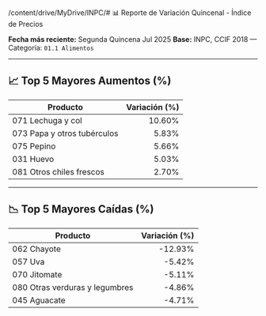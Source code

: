 /content/drive/MyDrive/INPC/# 📊 Reporte de Variación Quincenal - Índice de Precios

**Fecha más reciente:** Segunda Quincena Jul 2025
**Base:** INPC, CCIF 2018 — Categoría: `01.1 Alimentos`

---

## 📈 Top 5 Mayores Aumentos (%)

| Producto | Variación (%) |
|----------|----------------:|
| 071 Lechuga y col | 10.60% |
| 073 Papa y otros tubérculos | 5.83% |
| 075 Pepino | 5.66% |
| 031 Huevo | 5.03% |
| 081 Otros chiles frescos | 2.70% |

---

## 📉 Top 5 Mayores Caídas (%)

| Producto | Variación (%) |
|----------|----------------:|
| 062 Chayote | -12.93% |
| 057 Uva | -5.42% |
| 070 Jitomate | -5.11% |
| 080 Otras verduras y legumbres | -4.86% |
| 045 Aguacate | -4.71% |
